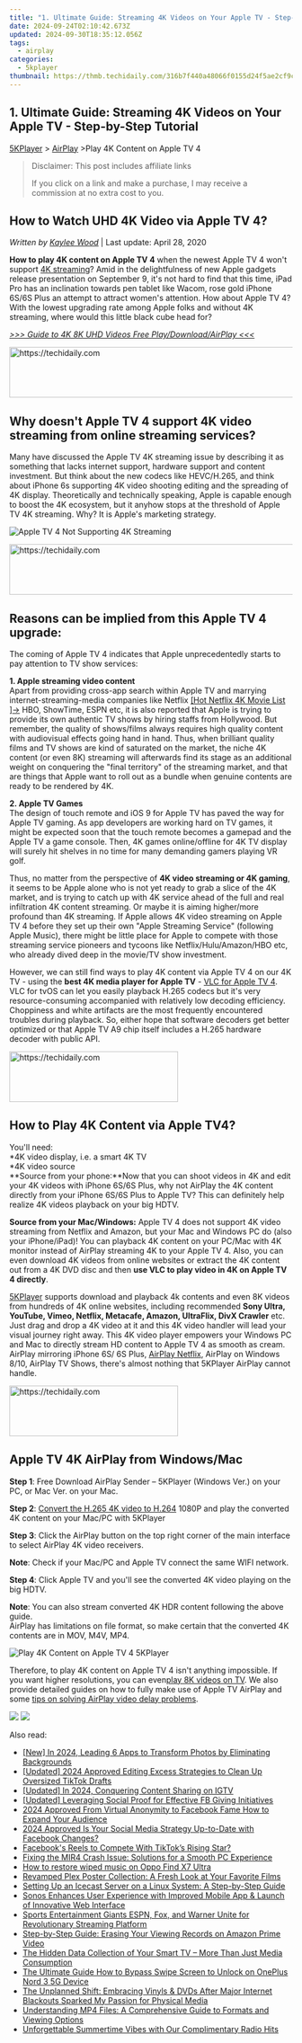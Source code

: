 ```yaml
---
title: "1. Ultimate Guide: Streaming 4K Videos on Your Apple TV - Step-by-Step Tutorial"
date: 2024-09-24T02:10:42.673Z
updated: 2024-09-30T18:35:12.056Z
tags:
  - airplay
categories:
  - 5kplayer
thumbnail: https://thmb.techidaily.com/316b7f440a48066f0155d24f5ae2cf9cf3a70b004023bda547f2450ae65311f0.jpg
---
```


## 1. Ultimate Guide: Streaming 4K Videos on Your Apple TV - Step-by-Step Tutorial

[5KPlayer](https://tools.techidaily.com/5kplayer/products/) \> [AirPlay](https://tools.techidaily.com/5kplayer/airplay/) \>Play 4K Content on Apple TV 4

>  Disclaimer: This post includes affiliate links
>
>  If you click on a link and make a purchase, I may receive a commission at no extra cost to you.
>

## How to Watch UHD 4K Video via Apple TV 4?

 _Written by [Kaylee Wood](https://www.quora.com/profile/Amanda-Hu-21)_ | Last update: April 28, 2020

**How to play 4K content on Apple TV 4** when the newest Apple TV 4 won't support [4K streaming](https://tools.techidaily.com/5kplayer/airplay/)? Amid in the delightfulness of new Apple gadgets release presentation on September 9, it's not hard to find that this time, iPad Pro has an inclination towards pen tablet like Wacom, rose gold iPhone 6S/6S Plus an attempt to attract women's attention. How about Apple TV 4? With the lowest upgrading rate among Apple folks and without 4K streaming, where would this little black cube head for? 

_[\>>> Guide to 4K 8K UHD Videos Free Play/Download/AirPlay <<<](https://tools.techidaily.com/5kplayer/video-music-player/)_ 

<!-- affiliate ads begin -->
<a href="https://laganoo.pxf.io/c/5597632/1657400/16446" target="_top" id="1657400">
  <img src="//a.impactradius-go.com/display-ad/16446-1657400" border="0" alt="https://techidaily.com" width="728" height="90"/>
</a>
<img height="0" width="0" src="https://laganoo.pxf.io/i/5597632/1657400/16446" style="position:absolute;visibility:hidden;" border="0" />
<!-- affiliate ads end -->

## Why doesn't Apple TV 4 support 4K video streaming from online streaming services?

Many have discussed the Apple TV 4K streaming issue by describing it as something that lacks internet support, hardware support and content investment. But think about the new codecs like HEVC/H.265, and think about iPhone 6s supporting 4K video shooting editing and the spreading of 4K display. Theoretically and technically speaking, Apple is capable enough to boost the 4K ecosystem, but it anyhow stops at the threshold of Apple TV 4K streaming. Why? It is Apple's marketing strategy. 

![Apple TV 4 Not Supporting 4K Streaming](https://www.5kplayer.com/airplay/img/appletv4-4k-streaming.jpg) 

<!-- affiliate ads begin -->
<a href="https://appsumo.8odi.net/c/5597632/2094482/7443" target="_top" id="2094482">
  <img src="//a.impactradius-go.com/display-ad/7443-2094482" border="0" alt="https://techidaily.com" width="728" height="90"/>
</a>
<img height="0" width="0" src="https://appsumo.8odi.net/i/5597632/2094482/7443" style="position:absolute;visibility:hidden;" border="0" />
<!-- affiliate ads end -->

## Reasons can be implied from this Apple TV 4 upgrade:

The coming of Apple TV 4 indicates that Apple unprecedentedly starts to pay attention to TV show services:

**1\. Apple streaming video content**  
Apart from providing cross-app search within Apple TV and marrying internet-streaming-media companies like Netflix [\[Hot Netflix 4K Movie List \]->](https://tools.techidaily.com/5kplayer/airplay/) HBO, ShowTime, ESPN etc, it is also reported that Apple is trying to provide its own authentic TV shows by hiring staffs from Hollywood. But remember, the quality of shows/films always requires high quality content with audiovisual effects going hand in hand. Thus, when brilliant quality films and TV shows are kind of saturated on the market, the niche 4K content (or even 8K) streaming will afterwards find its stage as an additional weight on conquering the "final territory" of the streaming market, and that are things that Apple want to roll out as a bundle when genuine contents are ready to be rendered by 4K. 

**2\. Apple TV Games**   
The design of touch remote and iOS 9 for Apple TV has paved the way for Apple TV gaming. As app developers are working hard on TV games, it might be expected soon that the touch remote becomes a gamepad and the Apple TV a game console. Then, 4K games online/offline for 4K TV display will surely hit shelves in no time for many demanding gamers playing VR golf.

 Thus, no matter from the perspective of **4K video streaming or 4K gaming**, it seems to be Apple alone who is not yet ready to grab a slice of the 4K market, and is trying to catch up with 4K service ahead of the full and real infiltration 4K content streaming. Or maybe it is aiming higher/more profound than 4K streaming. If Apple allows 4K video streaming on Apple TV 4 before they set up their own "Apple Streaming Service" (following Apple Music), there might be little place for Apple to compete with those streaming service pioneers and tycoons like Netflix/Hulu/Amazon/HBO etc, who already dived deep in the movie/TV show investment. 

However, we can still find ways to play 4K content via Apple TV 4 on our 4K TV - using the **best 4K media player for Apple TV** \- [VLC for Apple TV 4](https://tools.techidaily.com/5kplayer/airplay/). VLC for tvOS can let you easily playback H.265 codecs but it's very resource-consuming accompanied with relatively low decoding efficiency. Choppiness and white artifacts are the most frequently encountered troubles during playback. So, either hope that software decoders get better optimized or that Apple TV A9 chip itself includes a H.265 hardware decoder with public API.

<!-- affiliate ads begin -->
<a href="https://laganoo.pxf.io/c/5597632/1528685/16446" target="_top" id="1528685">
  <img src="//a.impactradius-go.com/display-ad/16446-1528685" border="0" alt="https://techidaily.com" width="300" height="90"/>
</a>
<img height="0" width="0" src="https://laganoo.pxf.io/i/5597632/1528685/16446" style="position:absolute;visibility:hidden;" border="0" />
<!-- affiliate ads end -->

## How to Play 4K Content via Apple TV4?

You'll need:  
\*4K video display, i.e. a smart 4K TV  
\*4K video source   
**Source from your phone:**Now that you can shoot videos in 4K and edit your 4K videos with iPhone 6S/6S Plus, why not AirPlay the 4K content directly from your iPhone 6S/6S Plus to Apple TV? This can definitely help realize 4K videos playback on your big HDTV.

**Source from your Mac/Windows:** Apple TV 4 does not support 4K video streaming from Netflix and Amazon, but your Mac and Windows PC do (also your iPhone/iPad)! You can playback 4K content on your PC/Mac with 4K monitor instead of AirPlay streaming 4K to your Apple TV 4\. Also, you can even download 4K videos from online websites or extract the 4K content out from a 4K DVD disc and then **use VLC to play video in 4K on Apple TV 4 directly**. 

[5KPlayer](https://tools.techidaily.com/5kplayer/products/) supports download and playback 4k contents and even 8K videos from hundreds of 4K online websites, including recommended **Sony Ultra, YouTube, Vimeo, Netflix, Metacafe, Amazon, UltraFlix, DivX Crawler** etc. Just drag and drop a 4K video at it and this 4K video handler will lead your visual journey right away. This 4K video player empowers your Windows PC and Mac to directly stream HD content to Apple TV 4 as smooth as cream. AirPlay mirroring iPhone 6S/ 6S Plus, [AirPlay Netflix](https://tools.techidaily.com/5kplayer/airplay/), AirPlay on Windows 8/10, AirPlay TV Shows, there's almost nothing that 5KPlayer AirPlay cannot handle.

<!-- affiliate ads begin -->
<a href="https://aligracehair.sjv.io/c/5597632/2027176/19272" target="_top" id="2027176">
  <img src="//a.impactradius-go.com/display-ad/19272-2027176" border="0" alt="https://techidaily.com" width="300" height="90"/>
</a>
<img height="0" width="0" src="https://aligracehair.sjv.io/i/5597632/2027176/19272" style="position:absolute;visibility:hidden;" border="0" />
<!-- affiliate ads end -->

## Apple TV 4K AirPlay from Windows/Mac

**Step 1**: Free Download AirPlay Sender – 5KPlayer (Windows Ver.) on your PC, or Mac Ver. on your Mac.

**Step 2**: [Convert the H.265 4K video to H.264](https://tools.techidaily.com/5kplayer/youtube-download/) 1080P and play the converted 4K content on your Mac/PC with 5KPlayer 

**Step 3**: Click the AirPlay button on the top right corner of the main interface to select AirPlay 4K video receivers. 

**Note**: Check if your Mac/PC and Apple TV connect the same WIFI network.

**Step 4**: Click Apple TV and you'll see the converted 4K video playing on the big HDTV.

**Note**: You can also stream converted 4K HDR content following the above guide.  
 AirPlay has limitations on file format, so make certain that the converted 4K contents are in MOV, M4V, MP4.

![Play 4K Content on Apple TV 4 5KPlayer](https://www.5kplayer.com/airplay/img/5k-airplay-win10-mac-zjy.jpg) 

Therefore, to play 4K content on Apple TV 4 isn't anything impossible. If you want higher resolutions, you can even[play 8K videos on TV](https://tools.techidaily.com/5kplayer/airplay/). We also provide detailed guides on how to fully make use of Apple TV AirPlay and some [tips on solving AirPlay video delay problems](https://tools.techidaily.com/5kplayer/airplay/). 

[![](https://www.5kplayer.com/airplay/../button/freedownwhitewin.png)](https://tools.techidaily.com/5kplayer/products/) [![](https://www.5kplayer.com/airplay/../button/freedownbackmac.png)](https://tools.techidaily.com/5kplayer/products/)

<ins class="adsbygoogle"
     style="display:block"
     data-ad-format="autorelaxed"
     data-ad-client="ca-pub-7571918770474297"
     data-ad-slot="1223367746"></ins>

<ins class="adsbygoogle"
     style="display:block"
     data-ad-client="ca-pub-7571918770474297"
     data-ad-slot="8358498916"
     data-ad-format="auto"
     data-full-width-responsive="true"></ins>

<span class="atpl-alsoreadstyle">Also read:</span>
<div><ul>
<li><a href="https://article-posts.techidaily.com/new-in-2024-leading-6-apps-to-transform-photos-by-eliminating-backgrounds/"><u>[New] In 2024, Leading 6 Apps to Transform Photos by Eliminating Backgrounds</u></a></li>
<li><a href="https://article-files.techidaily.com/updated-2024-approved-editing-excess-strategies-to-clean-up-oversized-tiktok-drafts/"><u>[Updated] 2024 Approved Editing Excess Strategies to Clean Up Oversized TikTok Drafts</u></a></li>
<li><a href="https://instagram-video-files.techidaily.com/updated-in-2024-conquering-content-sharing-on-igtv/"><u>[Updated] In 2024, Conquering Content Sharing on IGTV</u></a></li>
<li><a href="https://extra-guidance.techidaily.com/updated-leveraging-social-proof-for-effective-fb-giving-initiatives/"><u>[Updated] Leveraging Social Proof for Effective FB Giving Initiatives</u></a></li>
<li><a href="https://facebook-videos.techidaily.com/2024-approved-from-virtual-anonymity-to-facebook-fame-how-to-expand-your-audience/"><u>2024 Approved From Virtual Anonymity to Facebook Fame How to Expand Your Audience</u></a></li>
<li><a href="https://facebook-clips.techidaily.com/2024-approved-is-your-social-media-strategy-up-to-date-with-facebook-changes/"><u>2024 Approved Is Your Social Media Strategy Up-to-Date with Facebook Changes?</u></a></li>
<li><a href="https://facebook.techidaily.com/facebooks-reels-to-compete-with-tiktoks-rising-star/"><u>Facebook's Reels to Compete With TikTok’s Rising Star?</u></a></li>
<li><a href="https://win-blog.techidaily.com/fixing-the-mir4-crash-issue-solutions-for-a-smooth-pc-experience/"><u>Fixing the MIR4 Crash Issue: Solutions for a Smooth PC Experience</u></a></li>
<li><a href="https://blog-min.techidaily.com/how-to-restore-wiped-music-on-oppo-find-x7-ultra-by-fonelab-android-recover-music/"><u>How to restore wiped music on Oppo Find X7 Ultra</u></a></li>
<li><a href="https://media-tips.techidaily.com/revamped-plex-poster-collection-a-fresh-look-at-your-favorite-films/"><u>Revamped Plex Poster Collection: A Fresh Look at Your Favorite Films</u></a></li>
<li><a href="https://media-tips.techidaily.com/setting-up-an-icecast-server-on-a-linux-system-a-step-by-step-guide/"><u>Setting Up an Icecast Server on a Linux System: A Step-by-Step Guide</u></a></li>
<li><a href="https://media-tips.techidaily.com/sonos-enhances-user-experience-with-improved-mobile-app-and-launch-of-innovative-web-interface/"><u>Sonos Enhances User Experience with Improved Mobile App & Launch of Innovative Web Interface</u></a></li>
<li><a href="https://media-tips.techidaily.com/sports-entertainment-giants-espn-fox-and-warner-unite-for-revolutionary-streaming-platform/"><u>Sports Entertainment Giants ESPN, Fox, and Warner Unite for Revolutionary Streaming Platform</u></a></li>
<li><a href="https://media-tips.techidaily.com/step-by-step-guide-erasing-your-viewing-records-on-amazon-prime-video/"><u>Step-by-Step Guide: Erasing Your Viewing Records on Amazon Prime Video</u></a></li>
<li><a href="https://media-tips.techidaily.com/the-hidden-data-collection-of-your-smart-tv-more-than-just-media-consumption/"><u>The Hidden Data Collection of Your Smart TV – More Than Just Media Consumption</u></a></li>
<li><a href="https://easy-unlock-android.techidaily.com/the-ultimate-guide-how-to-bypass-swipe-screen-to-unlock-on-oneplus-nord-3-5g-device-by-drfone-android/"><u>The Ultimate Guide How to Bypass Swipe Screen to Unlock on OnePlus Nord 3 5G Device</u></a></li>
<li><a href="https://media-tips.techidaily.com/the-unplanned-shift-embracing-vinyls-and-dvds-after-major-internet-blackouts-sparked-my-passion-for-physical-media/"><u>The Unplanned Shift: Embracing Vinyls & DVDs After Major Internet Blackouts Sparked My Passion for Physical Media</u></a></li>
<li><a href="https://media-tips.techidaily.com/understanding-mp4-files-a-comprehensive-guide-to-formats-and-viewing-options/"><u>Understanding MP4 Files: A Comprehensive Guide to Formats and Viewing Options</u></a></li>
<li><a href="https://media-tips.techidaily.com/unforgettable-summertime-vibes-with-our-complimentary-radio-hits/"><u>Unforgettable Summertime Vibes with Our Complimentary Radio Hits</u></a></li>
</ul></div>

